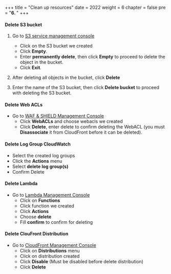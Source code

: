 +++
title = "Clean up resources"
date = 2022
weight = 6
chapter = false
pre = "<b>6. </b>"
+++



#### Delete S3 bucket

1. Go to [S3 service management console](https://s3.console.aws.amazon.com/s3/home)
   + Click on the S3 bucket we created
   + Click **Empty**.
   + Enter **permanently delete**, then click **Empty** to proceed to delete the object in the bucket.
   + Click **Exit**.

2. After deleting all objects in the bucket, click **Delete**

3. Enter the name of the S3 bucket, then click **Delete bucket** to proceed with deleting the S3 bucket.


#### Delete Web ACLs
- Go to [WAF & SHIELD Management Console](https://us-east-1.console.aws.amazon.com/wafv2/homev2/start?region=global)
   + Click **WebACLs** and choose webacls we created
   + Click **Delete**, enter delete to confirm deleting the WebACL (you must **Disassociate** it from CloudFront before it can be deleted).


#### Delete Log Group CloudWatch
- Select the created log groups
- Click the **Actions** menu
- Select **delete log group(s)**
- Confirm Delete


#### Delete Lambda
- Go to [Lambda Management Console](https://us-east-1.console.aws.amazon.com/lambda/home?region=us-east-1#/discover)
   + Click on **Functions** 
   + Click function we created 
   + Click **Actions**
   + Choose **delete**
   + Fill **confirm** to confirm for deleting


#### Delete ClouFront Distribution
- Go to [CloudFront Management Console](https://us-east-1.console.aws.amazon.com/cloudfront/v4/home?region=us-east-1#/distributions)
   + Click on **Distributions** menu
   + Click on distribution created
   + Click **Disable** (Must be disabled before delete distribution)
   + Click **Delete**